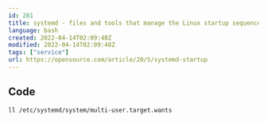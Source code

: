 ```yaml
---
id: 281
title: systemd - files and tools that manage the Linux startup sequence
language: bash
created: 2022-04-14T02:09:40Z
modified: 2022-04-14T02:09:40Z
tags: ["service"]
url: https://opensource.com/article/20/5/systemd-startup
---
```


## Code

```bash
ll /etc/systemd/system/multi-user.target.wants
```

<!-- end -->

